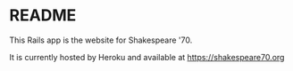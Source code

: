 # README

This Rails app is the website for Shakespeare '70.

It is currently hosted by Heroku and available at https://shakespeare70.org